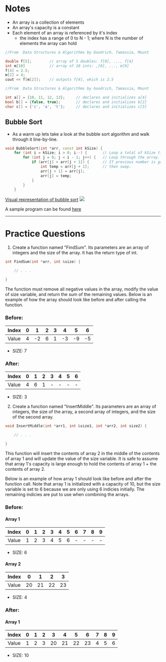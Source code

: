 # Notes
- An array is a collection of elements
- An array's capacity is a constant
- Each element of an array is referenced by it's index
  - the index has a range of 0 to N - 1; where N is the number of elements the array can hold

```C++
//From  Data Structures & Algorithms by Goodrich, Tamassia, Mount

double f[5];        // array of 5 doubles: f[0], ..., f[4]
int m[10]           // array of 10 ints: ,[0], ..., m[9]
f[4] = 2.5;
m[2] = 4;
cout << f[m[2]];    // outputs f[4], which is 2.5

```
```C++
//From  Data Structures & Algorithms by Goodrich, Tamassia, Mount

int a[] = {10, 11, 12, 13};     // declares and initializes a[4]
bool b[] = {false, true};       // declares and initializes b[2]
char c[] = {'c', 'a', 't'};     // declares and initializes c[3]

```

## Bubble Sort 
- As a warm up lets take a look at the bubble sort algorithm and walk through it line-by-line.
```C++
void BubbleSort(int *arr, const int kSize) {
    for (int i = kSize; i > 0; i--) {       // Loop a total of kSize times.
        for (int j = 0; j < i - 1; j++) {   // Loop through the array.
            if (arr[j] > arr[j + 1]) {      // If previous number is greater than next number
                int temp = arr[j + 1];      // then swap.
                arr[j + 1] = arr[j];
                arr[j] = temp;
            }
        }
    }
 ```
[Visual representation of bubble sort](https://visualgo.net/en/sorting)
![](http://i.imgur.com/M7KS24j.gif)

A sample program can be found [here](https://github.com/CSUF-ACM/acm-epp-review/blob/master/Arrays/bubble_sort.cpp)

- - - -

# Practice Questions

1. Create a function named "FindSum". Its parameters are an array of integers and the size of the array.  It has the return type of int.

```C++
int FindSum(int *arr, int &size) {

    // . . .

}
```

The function must remove all negative values in the array, modify the value of size variable, and return the sum of the remaining values. Below is an example of how the array should look like before and after calling the function.

### Before: ###

Index |  0  |  1  |  2  |  3  |  4  |  5  |  6     
 ---- | --- | --- | --- | --- | --- | --- | ----
Value |  4  | -2  |  6  |  1  | -3  | -9  | -5  
  
- SIZE: 7


### After: ###

Index |  0  |  1  |  2  |  3  |  4  |  5  |  6  
------|---- | --- | --- | --- | --- | --- | ----
Value |  4  |  6  |  1  |  -  |  -  |  -  |  -  

- SIZE: 3
  

2. Create a function named "InsertMiddle". Its parameters are an array of integers, the size of the array, a second array of integers, and the size of the second array.

```C++
void InsertMiddle(int *arr1, int &size1, int *arr2, int size2) {

    // . . .

}
```

This function will insert the contents of array 2 in the middle of the contents of array 1 and will update the value of the size variable. It is safe to assume that array 1's capacity is large enough to hold the contents of array 1 + the contents of array 2.

Below is an example of how array 1 should look like before and after the function call. Note that array 1 is initialized with a capacity of 10, but the size variable is set to 6 because we are only using 6 indicies initially. The remaining indicies are put to use when combining the arrays.

### Before: ###

#### Array 1 ####
Index |  0  |  1  |  2  |  3  |  4  |  5  |  6  |  7  |  8  |  9  
------|---- | --- | --- | --- | --- | --- | --- | --- | --- | ----
Value |  1  |  2  |  3  |  4  |  5  |  6  |  -  |  -  |  -  |  -  
  
- SIZE: 6

#### Array 2 ####
Index |  0  |  1  |  2  |  3   
------|---- | --- | --- | ----
Value | 20  | 21  | 22  | 23 
 
- SIZE: 4


### After: ###

#### Array 1 ####
Index |  0  |  1  |  2  |  3  |  4  |  5  |  6  |  7  |  8  |  9  
----- | --- | --- | --- | --- | --- | --- | --- | --- | --- | ----
Value |  1  |  2  |  3  | 20  | 21  | 22  | 23  |  4  |  5  |  6  
  
- SIZE: 10
